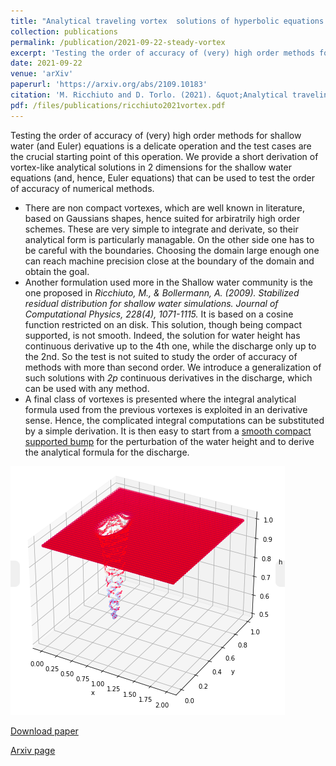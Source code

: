 ```yaml
---
title: "Analytical traveling vortex  solutions of hyperbolic equations for validating very high order schemes"
collection: publications
permalink: /publication/2021-09-22-steady-vortex
excerpt: 'Testing the order of accuracy of (very) high order methods for shallow water (and Euler) equations is a delicate operation and the test cases are the crucial starting point of this operation. We provide a short derivation of vortex-like analytical solutions in 2 dimensions for the shallow water equations (and, hence, Euler equations) that can be used to test the order of accuracy of numerical methods. These solutions have different smoothness in their derivatives (up to arbitrary derivatives) and can be used accordingly to the order of accuracy of the scheme to test. [Download paper](/files/publications/ricchiuto2021vortex.pdf)'
date: 2021-09-22
venue: 'arXiv'
paperurl: 'https://arxiv.org/abs/2109.10183'
citation: 'M. Ricchiuto and D. Torlo. (2021). &quot;Analytical traveling vortex  solutions of hyperbolic equations for validating very high order schemes. &quot; <i>arXiv preprint</i>, https://arxiv.org/abs/2109.10183.'
pdf: /files/publications/ricchiuto2021vortex.pdf
---
```

Testing the order of accuracy of (very) high order methods for shallow water (and Euler) equations is a delicate operation and the test cases are the crucial starting point of this operation. We provide a short derivation of vortex-like analytical solutions in 2 dimensions for the shallow water equations (and, hence, Euler equations) that can be used to test the order of accuracy of numerical methods. 

 * There are non compact vortexes, which are well known in literature, based on Gaussians shapes, hence suited for arbiratrily high order schemes. These are very simple to integrate and derivate, so their analytical form is particularly managable. On the other side one has to be careful with the boundaries. Choosing the domain large enough one can reach machine precision close at the boundary of the domain and obtain the goal.
 * Another formulation used more in the Shallow water community is the one proposed in *Ricchiuto, M., & Bollermann, A. (2009). Stabilized residual distribution for shallow water simulations. Journal of Computational Physics, 228(4), 1071-1115.* It is based on a cosine function restricted on an disk. This solution, though being compact supported, is not smooth. Indeed, the solution for water height has continuous derivative up to the 4th one, while the discharge only up to the 2nd. So the test is not suited to study the order of accuracy of methods with more than second order. We introduce a generalization of such solutions with *2p* continuous derivatives in the discharge, which can be used with any method.
 * A final class of vortexes is presented where the integral analytical formula used from the previous vortexes is exploited in an derivative sense. Hence, the complicated integral computations can be substituted by a simple derivation. It is then easy to start from a [smooth compact supported bump](https://en.wikipedia.org/wiki/Bump_function) for the perturbation of the water height and to derive the analytical formula for the discharge.

![Vortex picture](/images/research/vortex.png)

[Download paper](/files/publications/ricchiuto2021vortex.pdf)

[Arxiv page](https://arxiv.org/abs/2109.10183)
